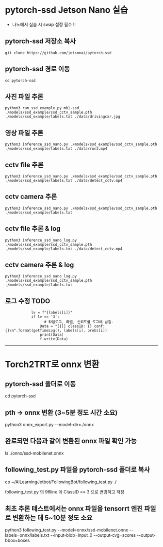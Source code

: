 
# pytorch-ssd Jetson Nano 실습

* 나노에서 실습 시 swap 설정 필수 !!
  
## pytorch-ssd 저장소 복사
```
git clone https://github.com/jetsonai/pytorch-ssd
```
## pytorch-ssd 경로 이동
```
cd pytorch-ssd
```
## 사진 파일 추론
```
python3 run_ssd_example.py mb1-ssd ./models/ssd_example/ssd_cctv_sample.pth ./models/ssd_example/labels.txt ./data/drivingcar.jpg
```
## 영상 파일 추론
```
python3 inference_ssd_nano.py ./models/ssd_example/ssd_cctv_sample.pth ./models/ssd_example/labels.txt ./data/run3.mp4
```
## cctv file 추론
```
python3 inference_ssd_nano.py ./models/ssd_example/ssd_cctv_sample.pth ./models/ssd_example/labels.txt ./data/detect_cctv.mp4
```
## cctv camera 추론
```
python3 inference_ssd_nano.py ./models/ssd_example/ssd_cctv_sample.pth ./models/ssd_example/labels.txt
```
## cctv file 추론 & log
```
python3 inference_ssd_nano_log.py ./models/ssd_example/ssd_cctv_sample.pth ./models/ssd_example/labels.txt ./data/detect_cctv.mp4
```
## cctv camera 추론 & log
```
python3 inference_ssd_nano_log.py ./models/ssd_example/ssd_cctv_sample.pth ./models/ssd_example/labels.txt
```

## 로그 수정 TODO

```
            lv = f"{labels[i]}"
            if lv == '3':
                  # 타임로그, 라벨, 신뢰도를 로그에 남김.
                Data = "[{}] classID: {} conf:{}\n".format(getTimeLog(), labels[i], probs[i])
                print(Data)
                f.write(Data)
```

-----------------------------------------------------------

# Torch2TRT로 onnx 변환

## pytorch-ssd 폴더로 이동

cd pytorch-ssd

## pth -> onnx 변환 (3~5분 정도 시간 소요)

python3 onnx_export.py --model-dir=./onnx

## 완료되면 다음과 같이 변환된 onnx 파일 확인 가능

ls ./onnx/ssd-mobilenet.onnx

## following_test.py 파일을 pytorch-ssd 폴더로 복사

cp ~/AILearningJetbot/FollowingBot/following_test.py ./

following_test.py 의 96line 에 ClassID == 3 으로 변경하고 저장

## 최초 추론 테스트에서는 onnx 파일을 tensorrt 엔진 파일로 변환하는 데 5~10분 정도 소요

python3 following_test.py --model=onnx/ssd-mobilenet.onnx --labels=onnx/labels.txt
--input-blob=input_0 --output-cvg=scores --output-bbox=boxes
